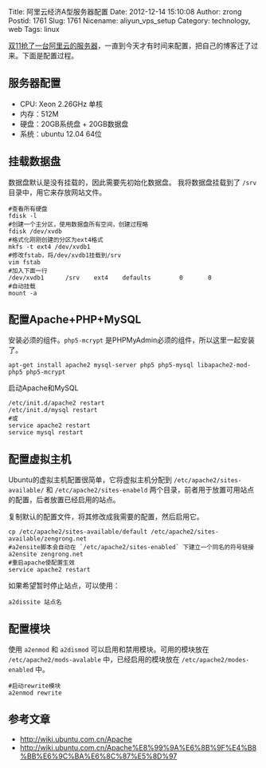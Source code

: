 Title: 阿里云经济A型服务器配置
Date: 2012-12-14 15:10:08
Author: zrong
Postid: 1761
Slug: 1761
Nicename: aliyun_vps_setup
Category: technology, web
Tags: linux

[双11抢了一台阿里云的服务器](http://zengrong.net/post/1735.htm)，一直到今天才有时间来配置，把自己的博客迁了过来。下面是配置过程。

## 服务器配置

* CPU: Xeon 2.26GHz 单核
* 内存：512M
* 硬盘：20GB系统盘 + 20GB数据盘
* 系统：ubuntu 12.04 64位

## 挂载数据盘

数据盘默认是没有挂载的，因此需要先初始化数据盘。
我将数据盘挂载到了 `/srv` 目录中，用它来存放网站文件。

```shell
#查看所有硬盘
fdisk -l
#创建一个主分区，使用数据盘所有空间，创建过程略
fdisk /dev/xvdb
#格式化刚刚创建的分区为ext4格式
mkfs -t ext4 /dev/xvdb1
#修改fstab，将/dev/xvdb1挂载到/srv
vim fstab
#加入下面一行
/dev/xvdb1      /srv    ext4    defaults        0       0
#自动挂载
mount -a
```

## 配置Apache+PHP+MySQL

安装必须的组件。`php5-mcrypt` 是PHPMyAdmin必须的组件，所以这里一起安装了。

```shell
apt-get install apache2 mysql-server php5 php5-mysql libapache2-mod-php5 php5-mcrypt
```

启动Apache和MySQL

```shell
/etc/init.d/apache2 restart
/etc/init.d/mysql restart
#或
service apache2 restart
service mysql restart
```

## 配置虚拟主机

Ubuntu的虚拟主机配置很简单，它将虚拟主机分配到 `/etc/apache2/sites-available/` 和 `/etc/apache2/sites-enabeld` 两个目录，前者用于放置可用站点的配置，后者放置已经启用的站点。

复制默认的配置文件，将其修改成我需要的配置，然后启用它。

```shell
cp /etc/apache2/sites-available/default /etc/apache2/sites-available/zengrong.net
#a2ensite脚本会自动在 `/etc/apache2/sites-enabled` 下建立一个同名的符号链接
a2ensite zengrong.net
#重启apache使配置生效
service apache2 restart
```

如果希望暂时停止站点，可以使用：

```shell
a2dissite 站点名
```

## 配置模块

使用 `a2enmod` 和 `a2dismod` 可以启用和禁用模块。可用的模块放在 `/etc/apache2/mods-avalable` 中，已经启用的模块放在 `/etc/apache2/modes-enabled` 中。

```shell
#启动rewrite模块
a2enmod rewrite
```

## 参考文章

* <http://wiki.ubuntu.com.cn/Apache>
* <http://wiki.ubuntu.com.cn/Apache%E8%99%9A%E6%8B%9F%E4%B8%BB%E6%9C%BA%E6%8C%87%E5%8D%97>
